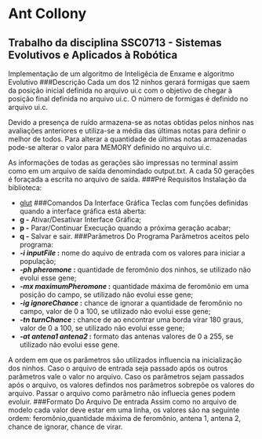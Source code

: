 # Ant Collony
## Trabalho da disciplina SSC0713 - Sistemas Evolutivos e Aplicados à Robótica
Implementação de um algoritmo de Inteligêcia de Enxame e algoritmo Evolutivo
###Descrição
Cada um dos 12 ninhos gerará formigas que saem da posição inicial definida no arquivo ui.c com o objetivo de chegar à posição final definida no arquivo ui.c. O número de formigas é definido no arquivo ui.c.

Devido a presença de ruído armazena-se as notas obtidas pelos ninhos nas avaliações anteriores e utiliza-se a média das últimas notas para definir o melhor de todos. Para alterar a quantidade de últimas notas armazenadas pode-se alterar o valor para MEMORY definido no arquivo ui.c.

As informações de todas as gerações são impressas no terminal assim como em um arquivo de saída denomindado output.txt. A cada 50 gerações é foraçada a escrita no arquivo de saída.
###Pré Requisitos
Instalação da biblioteca:
 * [glut](https://www.opengl.org/resources/libraries/glut/)
###Comandos Da Interface Gráfica
Teclas com funções definidas quando a interface gráfica está aberta:
 * **g -** Ativar/Desativar Interface Gráfica;
 * **p -** Parar/Continuar Execução quando a próxima geração acabar;
 * **q -** Salvar e sair.
###Parâmetros Do Programa
Parâmetros aceitos pelo programa:
 * **_-i inputFile_ :** nome do aquivo de entrada com os valores para iniciar a população;
 * **_-ph pheromone_ :** quantidade de feromônio dos ninhos, se utilizado não evolui esse gene;
 * **_-mx maximumPheromone_ :** quantidade máxima de feromônio em uma posição do campo, se utilizado não evolui esse gene;
 * **_-ig ignoreChance_ :** chance de ignorar a quantidade de feromônio no campo, valor de 0 a 100, se utilizado não evolui esse gene;
 * **_-tn turnChance_ :** chance de ao encontrar uma borda virar 180 graus, valor de 0 a 100, se utilizado não evolui esse gene;
 * **_-at antena1 antena2_ :** formato das antenas valores de 0 a 255, se utilizado não evolui esse gene.

 A ordem em que os parâmetros são utilizados influencia na inicialização dos ninhos. Caso o arquivo de entrada seja passado após os outros parâmetros vale o valor no arquivo. Caso os parâmetros sejam passados após o arquivo, os valores defindos nos parâmetros sobrepõe os valores do arquivo. Passar o arquivo como parâmetro não influecia genes podem evoluir.
###Formato Do Arquivo De entrada
Assim como no arquivo de modelo cada valor deve estar em uma linha, os valores são na seguinte ordem: feromônio,quantidade máxima de feromônio, antena 1, antena 2, chance de ignorar, chance de virar.
